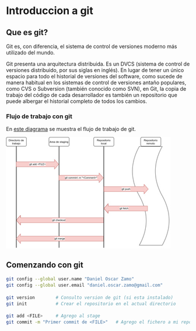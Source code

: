 # Introduccion a git

## Que es git?

Git es, con diferencia, el sistema de control de versiones moderno más utilizado del mundo.

Git presenta una arquitectura distribuida. Es un DVCS (sistema de control de versiones distribuido, por sus siglas en inglés). En lugar de tener un único espacio para todo el historial de versiones del software, como sucede de manera habitual en los sistemas de control de versiones antaño populares, como CVS o Subversion (también conocido como SVN), en Git, la copia de trabajo del código de cada desarrollador es también un repositorio que puede albergar el historial completo de todos los cambios.

### Flujo de trabajo con git

En [este diagrama][git.repositorio] se muestra el flujo de trabajo de git.

![repositorios git][git.repositorio]

[git.repositorio]: img/git.intro.jpg "Logica de repositorios git"

## Comenzando con git



```bash
git config --global user.name "Daniel Oscar Zamo"
git config --global user.email "daniel.oscar.zamo@gmail.com"

git version        # Consulto version de git (si esta instalado)
git init           # Crear el repositorio en el actual directorio

git add <FILE>     # Agrego al stage
git commit -m "Primer commit de <FILE>"   # Agrego el fichero a mi repo. local
```
